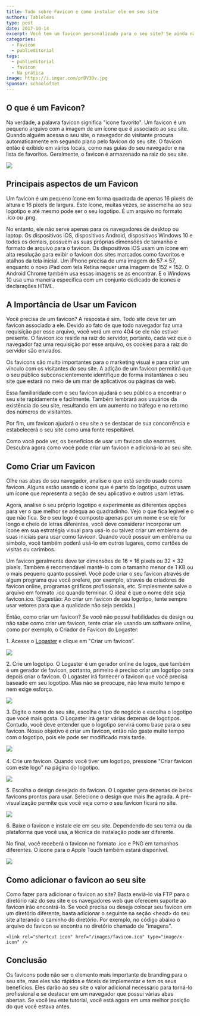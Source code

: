 ```yaml
---
title: Tudo sobre Favicon e como instalar ele em seu site 
authors: Tableless
type: post
date: 2017-10-14
excerpt: Você tem um favicon personalizado para o seu site? Se ainda não, realmente deveria ter um. Ele dá o toque final ao branding e ao design do seu site.
categories:
  - Favicon
  - publieditorial
tags:
  - publieditorial
  - favicon
  - Na prática
image: https://i.imgur.com/pnDV3Ov.jpg
sponsor: schoolofnet
---
```


## O que é um Favicon?

Na verdade, a palavra favicon significa "ícone favorito". Um favicon é um pequeno arquivo com a imagem de um ícone que é associado ao seu site. Quando alguém acessa o seu site, o navegador do visitante procura automaticamente em segundo plano pelo favicon do seu site. O favicon então é exibido em vários locais, como nas guias do seu navegador e na lista de favoritos. Geralmente, o favicon é armazenado na raiz do seu site.

![](https://i.imgur.com/UVG19KK.png)

## Principais aspectos de um Favicon

Um favicon é um pequeno ícone em forma quadrada de apenas 16 pixels de altura e 16 pixels de largura. Este ícone, muitas vezes, se assemelha ao seu logotipo e até mesmo pode ser o seu logotipo. É um arquivo no formato .ico ou .png.

No entanto, ele não serve apenas para os navegadores de desktop ou laptop. Os dispositivos iOS, dispositivos Android, dispositivos Windows 10 e todos os demais, possuem as suas próprias dimensões de tamanho e formato de arquivo para o favicon. Os dispositivos iOS usam um ícone em alta resolução para exibir o favicon dos sites marcados como favoritos e atalhos da tela inicial. Um iPhone precisa de uma imagem de 57 × 57, enquanto o novo iPad com tela Retina requer uma imagem de 152 × 152. O Android Chrome também usa essas imagens se as encontrar. E o Windows 10 usa uma maneira específica com um conjunto dedicado de ícones e declarações HTML.

## A Importância de Usar um Favicon

Você precisa de um favicon? A resposta é sim. Todo site deve ter um favicon associado a ele. Devido ao fato de que todo navegador faz uma requisição por esse arquivo, você verá um erro 404 se ele não estiver presente. O favicon.ico reside na raiz do servidor, portanto, cada vez que o navegador faz uma requisição por esse arquivo, os cookies para a raiz do servidor são enviados.

Os favicons são muito importantes para o marketing visual e para criar um vínculo com os visitantes do seu site. A adição de um favicon permitirá que o seu público subconscientemente identifique de forma instantânea o seu site que estará no meio de um mar de aplicativos ou páginas da web.

Essa familiaridade com o seu favicon ajudará o seu público a encontrar o seu site rapidamente e facilmente. Também lembrará aos usuários da existência do seu site, resultando em um aumento no tráfego e no retorno dos números de visitantes.

Por fim, um favicon ajudará o seu site a se destacar de sua concorrência e estabelecerá o seu site como uma fonte respeitável.

Como você pode ver, os benefícios de usar um favicon são enormes. Descubra agora como você pode criar um favicon e adicioná-lo ao seu site.

## Como Criar um Favicon

Olhe nas abas do seu navegador, analise o que está sendo usado como favicon. Alguns estão usando o ícone que é parte do logotipo, outros usam um ícone que representa a seção de seu aplicativo e outros usam letras.

Agora, analise o seu próprio logotipo e experimente as diferentes opções para ver o que melhor se adequa ao quadradinho. Vejo o que fica legível e o que não fica. Se o seu logo é composto apenas por um nome e se ele for longo e cheio de letras diferentes, você deve considerar incorporar um ícone em sua estratégia visual para usá-lo ou talvez criar um emblema de suas iniciais para usar como favicon. Quando você possuir um emblema ou símbolo, você também poderá usá-lo em outros lugares, como cartões de visitas ou carimbos.

Um favicon geralmente deve ter dimensões de 16 × 16 pixels ou 32 × 32 pixels. Também é recomendável mantê-lo com o tamanho menor de 1 KB ou o mais pequeno quanto possível. Você pode criar o seu favicon através de algum programa que você prefere, por exemplo, através de criadores de favicon online, programas gráficos profissionais, etc. Simplesmente salve o arquivo em formato .ico quando terminar. O ideal é que o nome dele seja favicon.ico. (Sugestão: Ao criar um favicon de seu logotipo, tente sempre usar vetores para que a qualidade não seja perdida.)

Então, como criar um favicon? Se você não possui habilidades de design ou não sabe como criar um favicon, tente criar ele usando um software online, como por exemplo, o Criador de Favicon do Logaster:

1\. Acesse o [Logaster](https://www.logaster.com.br/favicon/) e clique em "Criar um favicon”.

![](https://i.imgur.com/d9mPfQn.png)

2\. Crie um logotipo. O Logaster é um gerador online de logos, que também é um gerador de favicon, portanto, primeiro é preciso criar um logotipo para depois criar o favicon. O Logaster irá fornecer o favicon que você precisa baseado em seu logotipo. Mas não se preocupe, não leva muito tempo e nem exige esforço.

![](https://i.imgur.com/dhAEl01.png)

3\. Digite o nome do seu site, escolha o tipo de negócio e escolha o logotipo que você mais gosta. O Logaster irá gerar várias dezenas de logotipos. Contudo, você deve entender que o logotipo servirá como base para o seu favicon. Nosso objetivo é criar um favicon, então não gaste muito tempo com o logotipo, pois ele pode ser modificado mais tarde.

![](https://i.imgur.com/lCH2tRw.png) 

4\. Crie um favicon. Quando você tiver um logotipo, pressione "Criar favicon com este logo" na página do logotipo.

![](https://i.imgur.com/WqH9gtE.png)

5\. Escolha o design desejado do favicon. O Logaster gera dezenas de belos favicons prontos para usar. Selecione o design que mais lhe agrada. A pré-visualização permite que você veja como o seu favicon ficará no site.

![](https://i.imgur.com/VLXkLjb.png)

6\. Baixe o favicon e instale ele em seu site. Dependendo do seu tema ou da plataforma que você usa, a técnica de instalação pode ser diferente.

No final, você receberá o favicon no formato .ico e PNG em tamanhos diferentes. O ícone para o Apple Touch também estará disponível.

![](https://i.imgur.com/P2EeKU8.png)

## Como adicionar o favicon ao seu site

Como fazer para adicionar o favicon ao site? Basta enviá-lo via FTP para o diretório raiz do seu site e os navegadores web que oferecem suporte ao favicon irão encontrá-lo. Se você precisa ou deseja colocar seu favicon em um diretório diferente, basta adicionar o seguinte na seção &lt;head&gt; do seu site alterando o caminho do diretório. Por exemplo, no código abaixo o arquivo do favicon se encontra no diretório chamado de "imagens".

```
<link rel="shortcut icon" href="/images/favicon.ico" type="image/x-icon" />
```

## Conclusão

Os favicons pode não ser o elemento mais importante de branding para o seu site, mas eles são rápidos e fáceis de implementar e tem os seus benefícios. Eles darão ao seu site o valor adicional necessário para torná-lo profissional e se destacar em um navegador que possui várias abas abertas. Se você leu este tutorial, você está agora em uma melhor posição do que você estava antes.
